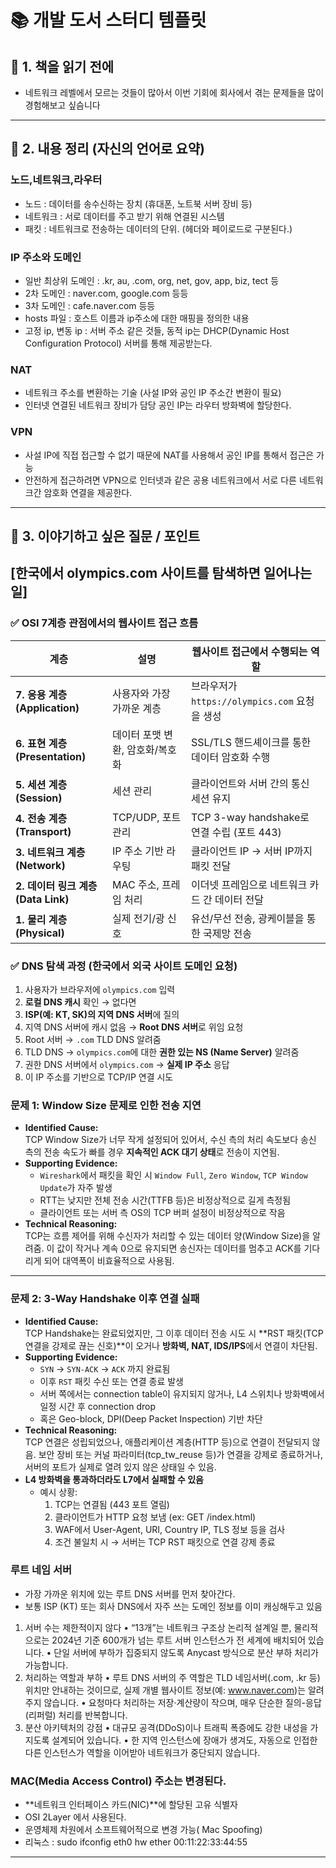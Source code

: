# 📚 개발 도서 스터디 템플릿

## 🧠 1. 책을 읽기 전에
- 네트워크 레벨에서 모르는 것들이 많아서 이번 기회에 회사에서 겪는 문제들을 많이 경험해보고 싶슴니다
---

## 📂 2. 내용 정리 (자신의 언어로 요약)

### 노드,네트워크,라우터
- 노드 : 데이터를 송수신하는 장치 (휴대폰, 노트북 서버 장비 등)
- 네트워크 : 서로 데이터를 주고 받기 위해 연결된 시스템
- 패킷 : 네트워크로 전송하는 데이터의 단위. (헤더와 페이로드로 구분된다.)

### IP 주소와 도메인
- 일반 최상위 도메인 : .kr, au, .com, org, net, gov, app, biz, tect 등
- 2차 도메인 : naver.com, google.com 등등
- 3차 도메인 : cafe.naver.com 등등
- hosts 파일 : 호스트 이름과 ip주소에 대한 매핑을 정의한 내용
- 고정 ip, 변동 ip : 서버 주소 같은 것들, 동적 ip는 DHCP(Dynamic Host Configuration Protocol) 서버를 통해 제공받는다.

### NAT
- 네트워크 주소를 변환하는 기술 (사설 IP와 공인 IP 주소간 변환이 필요)
- 인터넷 연결된 네트워크 장비가 담당 공인 IP는 라우터 방화벽에 할당한다.

### VPN
- 사설 IP에 직접 접근할 수 없기 때문에 NAT를 사용해서 공인 IP를 통해서 접근은 가능
- 안전하게 접근하려면 VPN으로 인터넷과 같은 공용 네트워크에서 서로 다른 네트워크간 암호화 연결을 제공한다.

---

## 💬 3. 이야기하고 싶은 질문 / 포인트

## [한국에서 olympics.com 사이트를 탐색하면 일어나는 일]

### ✅ OSI 7계층 관점에서의 웹사이트 접근 흐름

| 계층 | 설명 | 웹사이트 접근에서 수행되는 역할 |
|------|------|-------------------------|
| **7. 응용 계층 (Application)** | 사용자와 가장 가까운 계층 | 브라우저가 `https://olympics.com` 요청을 생성 |
| **6. 표현 계층 (Presentation)** | 데이터 포맷 변환, 암호화/복호화 | SSL/TLS 핸드셰이크를 통한 데이터 암호화 수행 |
| **5. 세션 계층 (Session)** | 세션 관리 | 클라이언트와 서버 간의 통신 세션 유지 |
| **4. 전송 계층 (Transport)** | TCP/UDP, 포트 관리 | TCP 3-way handshake로 연결 수립 (포트 443) |
| **3. 네트워크 계층 (Network)** | IP 주소 기반 라우팅 | 클라이언트 IP → 서버 IP까지 패킷 전달 |
| **2. 데이터 링크 계층 (Data Link)** | MAC 주소, 프레임 처리 | 이더넷 프레임으로 네트워크 카드 간 데이터 전달 |
| **1. 물리 계층 (Physical)** | 실제 전기/광 신호 | 유선/무선 전송, 광케이블을 통한 국제망 전송 |

### ✅ DNS 탐색 과정 (한국에서 외국 사이트 도메인 요청)

1. 사용자가 브라우저에 `olympics.com` 입력  
2. **로컬 DNS 캐시** 확인 → 없다면  
3. **ISP(예: KT, SK)의 지역 DNS 서버**에 질의  
4. 지역 DNS 서버에 캐시 없음 → **Root DNS 서버**로 위임 요청  
5. Root 서버 → `.com` TLD DNS 알려줌  
6. TLD DNS → `olympics.com`에 대한 **권한 있는 NS (Name Server)** 알려줌  
7. 권한 DNS 서버에서 `olympics.com` → **실제 IP 주소** 응답  
8. 이 IP 주소를 기반으로 TCP/IP 연결 시도

### 문제 1: Window Size 문제로 인한 전송 지연

- **Identified Cause:**  
  TCP Window Size가 너무 작게 설정되어 있어서, 수신 측의 처리 속도보다 송신 측의 전송 속도가 빠를 경우 **지속적인 ACK 대기 상태**로 전송이 지연됨.
- **Supporting Evidence:**  
  - `Wireshark`에서 패킷을 확인 시 `Window Full`, `Zero Window`, `TCP Window Update`가 자주 발생  
  - RTT는 낮지만 전체 전송 시간(TTFB 등)은 비정상적으로 길게 측정됨  
  - 클라이언트 또는 서버 측 OS의 TCP 버퍼 설정이 비정상적으로 작음
- **Technical Reasoning:**  
  TCP는 흐름 제어를 위해 수신자가 처리할 수 있는 데이터 양(Window Size)을 알려줌. 이 값이 작거나 계속 0으로 유지되면 송신자는 데이터를 멈추고 ACK를 기다리게 되어 대역폭이 비효율적으로 사용됨.
---

### 문제 2: 3-Way Handshake 이후 연결 실패

- **Identified Cause:**  
  TCP Handshake는 완료되었지만, 그 이후 데이터 전송 시도 시 **RST 패킷(TCP 연결을 강제로 끊는 신호)**이 오거나 **방화벽, NAT, IDS/IPS**에서 연결이 차단됨.
- **Supporting Evidence:**  
  - `SYN` → `SYN-ACK` → `ACK` 까지 완료됨  
  - 이후 `RST` 패킷 수신 또는 연결 종료 발생  
  - 서버 쪽에서는 connection table이 유지되지 않거나, L4 스위치나 방화벽에서 일정 시간 후 connection drop  
  - 혹은 Geo-block, DPI(Deep Packet Inspection) 기반 차단
- **Technical Reasoning:**  
  TCP 연결은 성립되었으나, 애플리케이션 계층(HTTP 등)으로 연결이 전달되지 않음. 보안 장비 또는 커널 파라미터(tcp_tw_reuse 등)가 연결을 강제로 종료하거나, 서버의 포트가 실제로 열려 있지 않은 상태일 수 있음.
- **L4 방화벽을 통과하더라도 L7에서 실패할 수 있음**
  - 예시 상황:
	1. TCP는 연결됨 (443 포트 열림)
	2. 클라이언트가 HTTP 요청 보냄 (ex: GET /index.html)
	3. WAF에서 User-Agent, URI, Country IP, TLS 정보 등을 검사
	4. 조건 불일치 시 → 서버는 TCP RST 패킷으로 연결 강제 종료

### 루트 네임 서버
- 가장 가까운 위치에 있는 루트 DNS 서버를 먼저 찾아간다.
-  보통 ISP (KT) 또는 회사 DNS에서 자주 쓰는 도메인 정보를 이미 캐싱해두고 있음
1. 서버 수는 제한적이지 않다
	•	“13개”는 네트워크 구조상 논리적 설계일 뿐, 물리적으로는 2024년 기준 600개가 넘는 루트 서버 인스턴스가 전 세계에 배치되어 있습니다.
	•	단일 서버에 부하가 집중되지 않도록 Anycast 방식으로 분산 부하 처리가 가능합니다.
2. 처리하는 역할과 부하
	•	루트 DNS 서버의 주 역할은 TLD 네임서버(.com, .kr 등) 위치만 안내하는 것이므로, 실제 개별 웹사이트 정보(예: www.naver.com)는 알려주지 않습니다.
	•	요청마다 처리하는 저장·계산량이 작으며, 매우 단순한 질의-응답(리퍼럴) 처리를 반복합니다.
3. 분산 아키텍처의 강점
	•	대규모 공격(DDoS)이나 트래픽 폭증에도 강한 내성을 가지도록 설계되어 있습니다.
	•	한 지역 인스턴스에 장애가 생겨도, 자동으로 인접한 다른 인스턴스가 역할을 이어받아 네트워크가 중단되지 않습니다.

### MAC(Media Access Control) 주소는 변경된다.
- **네트워크 인터페이스 카드(NIC)**에 할당된 고유 식별자
- OSI 2Layer 에서 사용된다.
- 운영체제 차원에서 소프트웨어적으로 변경 가능( Mac Spoofing)
- 리눅스 : sudo ifconfig eth0 hw ether 00:11:22:33:44:55

---

